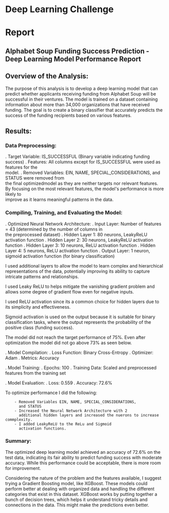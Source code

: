 # Deep Learning Challenge

# Report

## Alphabet Soup Funding Success Prediction - Deep Learning Model Performance Report

## Overview of the Analysis:
The purpose of this analysis is to develop a deep learning model that can predict whether applicants receiving funding from Alphabet Soup will be successful in their ventures. The model is trained on a dataset containing information about more than    34,000 organizations that have received funding. The goal is to create a binary classifier that accurately predicts the success of the funding recipients based on various features.


## Results:

### Data Preprocessing:

. Target Variable: IS_SUCCESSFUL (Binary variable indicating 
  funding success)
. Features: All columns except for IS_SUCCESSFUL were used as 
  features for the  
  model.
. Removed Variables: EIN, NAME, SPECIAL_CONSIDERATIONS, and 
  STATUS were removed from   
  the final optimizedmodel as they are neither targets nor relevant features. By 
  focusing on the most relevant features, the model's performance is more likely to  
  improve as it learns meaningful patterns in the data. 

### Compiling, Training, and Evaluating the Model:

. Optimized Neural Network Architecture:
      . Input Layer: Number of features = 43 (determined by the 
        number of columns in   
        the preprocessed dataset)
      . Hidden Layer 1: 80 neurons, LeakyReLU activation function
      . Hidden Layer 2: 30 neurons, LeakyReLU activation function
      . Hidden Layer 3: 10 neurons, ReLU activation function
      . Hidden Layer 4: 5 neurons, ReLU activation function
      . Output Layer: 1 neuron, sigmoid activation function (for 
        binary classification)

I used additional layers to allow the model to learn complex and hierarchical representations of the data, potentially improving its ability to capture intricate patterns and relationships. 

I used Leaky ReLU to helps mitigate the vanishing gradient problem and allows some degree of gradient flow even for negative inputs.

I used ReLU activation since its a common choice for hidden layers due to its simplicity and effectiveness.

Sigmoid activation is used on the output because it is suitable for binary classification tasks, where the output represents the probability of the positive class (funding success).

The model did not reach the target performance of 75%. Even after optimization the model did not go above 73% as seen below. 

. Model Compilation:
      . Loss Function: Binary Cross-Entropy
      . Optimizer: Adam
      . Metrics: Accuracy

. Model Training:
      . Epochs: 100
      . Training Data: Scaled and preprocessed features from the training set

. Model Evaluation:
      . Loss: 0.559
      . Accuracy: 72.6%

To optimize performance I did the following:
	
        - Removed Variables EIN, NAME, SPECIAL_CONSIDERATIONS,   
          and STATUS
    	- Increased the Neural Network Architecture with 2       
          additional hidden layers and increased the nuerons to increase commplexity.
	    - I added LeakyReLU to the ReLu and Sigmoid             
          activation functions.
	

### Summary:

The optimized deep learning model achieved an accuracy of 72.6% on the test data, indicating its fair ability to predict funding success with moderate accuracy. While this performance could be acceptable, there is more room for improvement. 

Considering the nature of the problem and the features available, I suggest trying a Gradient Boosting model, like XGBoost. These models could perform better at dealing with organized data and handling the different categories that exist in this dataset. XGBoost works by putting together a bunch of decision trees, which helps it understand tricky details and connections in the data. This might make the predictions even better.

